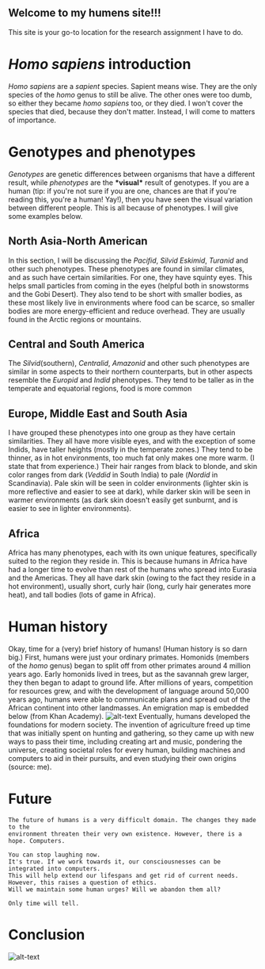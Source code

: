 ## Welcome to my humens site!!!

This site is your go-to location for the research assignment I have to do.
# _Homo sapiens_ introduction
_Homo sapiens_ are a _sapient_ species. Sapient means wise. They are the only species of the _homo_ genus to still be alive. The other ones were too dumb, so either they became _homo sapiens_ too, or they died. I won't cover the species that died, because they don't matter. Instead, I will come to matters of importance.
# Genotypes and phenotypes
_Genotypes_ are genetic differences between organisms that have a different result, while _phenotypes_ are the **\*visual\*** result of genotypes.
If you are a human (tip: if you're not sure if you are one, chances are that if you're reading this, you're a human! Yay!), then you have seen the visual variation between different people. This is all because of phenotypes. I will give some examples below.
## North Asia-North American
In this section, I will be discussing the _Pacifid_, _Silvid_ _Eskimid_, _Turanid_ and other such phenotypes.
These phenotypes are found in similar climates, and as such have certain similarities.
For one, they have squinty eyes. This helps small particles from coming in the eyes (helpful both in snowstorms and the Gobi Desert). They also tend to be short with smaller bodies, as these most likely live in environments where food can be scarce, so smaller bodies are more energy-efficient and reduce overhead. They are usually found in the Arctic regions or mountains.
## Central and South America
The _Silvid_(southern), _Centralid_, _Amazonid_ and other such phenotypes are similar in some aspects to their northern counterparts, but in other aspects resemble the _Europid_ and _Indid_ phenotypes. They tend to be taller as in the temperate and equatorial regions, food is more common
## Europe, Middle East and South Asia
I have grouped these phenotypes into one group as they have certain similarities. They all have more visible eyes, and with the exception of some Indids, have taller heights (mostly in the temperate zones.) They tend to be thinner, as in hot environments, too much fat only makes one more warm. (I state that from experience.) Their hair ranges from black to blonde, and skin color ranges from dark (_Veddid_ in South India) to pale (_Nordid_ in Scandinavia). Pale skin will be seen in colder environments (lighter skin is more reflective and easier to see at dark), while darker skin will be seen in warmer environments (as dark skin doesn't easily get sunburnt, and is easier to see in lighter environments).
## Africa
Africa has many phenotypes, each with its own unique features, specifically suited to the region they reside in. This is because humans in Africa have had a longer time to evolve than rest of the humans who spread into Eurasia and the Americas. They all have dark skin (owing to the fact they reside in a hot environment), usually short, curly hair (long, curly hair generates more heat), and tall bodies (lots of game in Africa).

# Human history
Okay, time for a (very) brief history of humans! (Human history is so darn big.)
First, humans were just your ordinary primates. Homonids (members of the _homo_ genus) began to split off from other primates around 4 million years ago. Early homonids lived in trees, but as the savannah grew larger, they then began to adapt to ground life. After millions of years, competition for resources grew, and with the development of language around 50,000 years ago, humans were able to communicate plans and spread out of the African continent into other landmasses. An emigration map is embedded below (from Khan Academy).
![alt-text](https://cdn.kastatic.org/ka-perseus-images/a0d4706bce10c7dfafd929e757aa7b6b70a059a6.png "A map of human emigration.")
Eventually, humans developed the foundations for modern society. The invention of agriculture freed up time that was initially spent on hunting and gathering, so they came up with new ways to pass their time, including creating art and music, pondering the universe, creating societal roles for every human, building machines and computers to aid in their pursuits, and even studying their own origins (source: me).
# Future
```
The future of humans is a very difficult domain. The changes they made to the 
environment threaten their very own existence. However, there is a hope. Computers.

You can stop laughing now.
It's true. If we work towards it, our consciousnesses can be integrated into computers.
This will help extend our lifespans and get rid of current needs.
However, this raises a question of ethics.
Will we maintain some human urges? Will we abandon them all?

Only time will tell.
```
# Conclusion
![alt-text](https://imgs.xkcd.com/comics/thesis_defense.png "MY RESULTS ARE A SIGNIFICANT IMPROVEMENT ON THE STATE OF THE AAAAAAAAAAAART")
